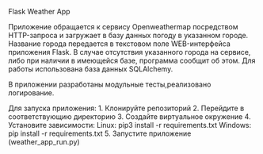 Flask Weather App

Приложение обращается к сервису Openweathermap посредством HTTP-запроса и загружает в базу данных погоду в указанном городе. Название города передается в текстовом поле WEB-интерфейса приложения Flask.
В случае отсутствия указанного города на сервисе, либо при наличии в имеющейся базе, программа сообщит об этом. 
Для работы использована база данных SQLAlchemy. 

В приложении разработаны модульные тесты,реализовано логирование.

Для запуска приложения: 1. Клонируйте репозиторий 2. Перейдите в соответствующию директорию 3. Создайте виртуальное окружение 4. Установите зависимости: Linux: pip3 install -r requirements.txt Windows: pip install -r requirements.txt 5. Запустите приложение (weather_app_run.py)